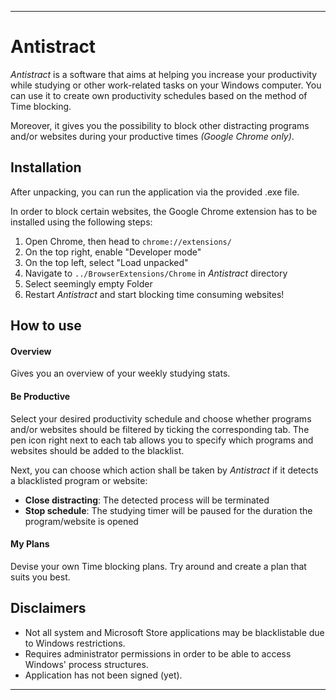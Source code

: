 - - - -
# Antistract

<i>Antistract</i> is a software that aims at helping you increase your productivity while studying or other work-related tasks on your Windows computer. You can use it to create own productivity schedules based on the method of Time blocking.

Moreover, it gives you the possibility to block other distracting programs and/or websites during your productive times <i>(Google Chrome only)</i>.

## Installation
After unpacking, you can run the application via the provided .exe file. 

In order to block certain websites, the Google Chrome extension has to be installed using the following steps:
1. Open Chrome, then head to `chrome://extensions/`
2. On the top right, enable "Developer mode"
3. On the top left, select "Load unpacked"
4. Navigate to `../BrowserExtensions/Chrome` in <i>Antistract</i> directory
5. Select seemingly empty Folder
6. Restart <i>Antistract</i> and start blocking time consuming websites!

## How to use ##
#### Overview ####
Gives you an overview of your weekly studying stats.

#### Be Productive ####
Select your desired productivity schedule and choose whether programs and/or websites should be filtered by ticking the corresponding tab. The pen icon right next to each tab allows you to specify which programs and websites should be added to the blacklist.

Next, you can choose which action shall be taken by <i>Antistract</i> if it detects a blacklisted program or website:
- <b>Close distracting</b>: The detected process will be terminated
- <b>Stop schedule</b>: The studying timer will be paused for the duration the program/website is opened

#### My Plans ####
Devise your own Time blocking plans. Try around and create a plan that suits you best.

## Disclaimers
- Not all system and Microsoft Store applications may be blacklistable due to Windows restrictions.
- Requires administrator permissions in order to be able to access Windows' process structures.
- Application has not been signed (yet).

- - - -

